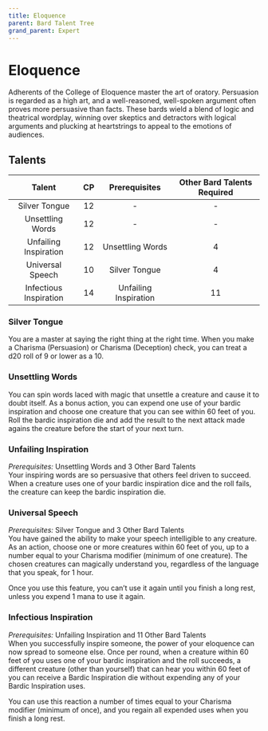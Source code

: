 ```yaml
---
title: Eloquence
parent: Bard Talent Tree
grand_parent: Expert
---
```


# Eloquence
Adherents of the College of Eloquence master the art of oratory. Persuasion is regarded as a high art, and a well-reasoned, well-spoken argument often proves more persuasive than facts. These bards wield a blend of logic and theatrical wordplay, winning over skeptics and detractors with logical arguments and plucking at heartstrings to appeal to the emotions of audiences.

## Talents

| Talent | CP | Prerequisites | Other Bard Talents Required |
|:------:|:--:|:-------------:|:---------------------------:|
| Silver Tongue | 12 | - | - |
| Unsettling Words | 12 | - | - |
| Unfailing Inspiration | 12 | Unsettling Words | 4 |
| Universal Speech | 10 | Silver Tongue | 4 |
| Infectious Inspiration | 14 | Unfailing Inspiration | 11 |

### Silver Tongue
You are a master at saying the right thing at the right time. When you make a Charisma (Persuasion) or Charisma (Deception) check, you can treat a d20 roll of 9 or lower as a 10.

### Unsettling Words
You can spin words laced with magic that unsettle a creature and cause it to doubt itself. As a bonus action, you can expend one use of your bardic inspiration and choose one creature that you can see within 60 feet of you. Roll the bardic inspiration die and add the result to the next attack made agains the creature before the start of your next turn.

### Unfailing Inspiration
*Prerequisites:* Unsettling Words and 3 Other Bard Talents<br>
Your inspiring words are so persuasive that others feel driven to succeed. When a creature uses one of your bardic inspiration dice and the roll fails, the creature can keep the bardic inspiration die.

### Universal Speech
*Prerequisites:* Silver Tongue and 3 Other Bard Talents<br>
You have gained the ability to make your speech intelligible to any creature. As an action, choose one or more creatures within 60 feet of you, up to a number equal to your Charisma modifier (minimum of one creature). The chosen creatures can magically understand you, regardless of the language that you speak, for 1 hour.

Once you use this feature, you can’t use it again until you finish a long rest, unless you expend 1 mana to use it again.

### Infectious Inspiration
*Prerequisites:* Unfailing Inspiration and 11 Other Bard Talents<br>
When you successfully inspire someone, the power of your eloquence can now spread to someone else. Once per round, when a creature within 60 feet of you uses one of your bardic inspiration and the roll succeeds, a different creature (other than yourself) that can hear you within 60 feet of you can receive a Bardic Inspiration die without expending any of your Bardic Inspiration uses.

You can use this reaction a number of times equal to your Charisma modifier (minimum of once), and you regain all expended uses when you finish a long rest.
